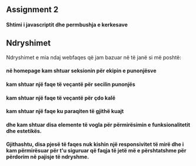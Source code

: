 ## Assignment 2

#### Shtimi i javascriptit dhe permbushja e kerkesave

## Ndryshimet

Ndryshimet e mia ndaj webfaqes që jam bazuar në të janë si më poshtë: 

#### në homepage kam shtuar seksionin për ekipin e punonjësve 
#### kam shtuar një faqe të veçantë për secilin punonjës
#### kam shtuar një faqe të veçantë për çdo kalë
#### kam shtuar një faqe ku paraqiten të gjithë kuajt 
#### dhe kam shtuar disa elemente të vogla për përmirësimin e funksionalitetit dhe estetikës. 

#### Gjithashtu, disa pjesë të faqes nuk kishin një responsivitet të mirë dhe i kam përmirësuar për t'u siguruar që faqja të jetë më e përshtatshme për përdorim në pajisje të ndryshme.